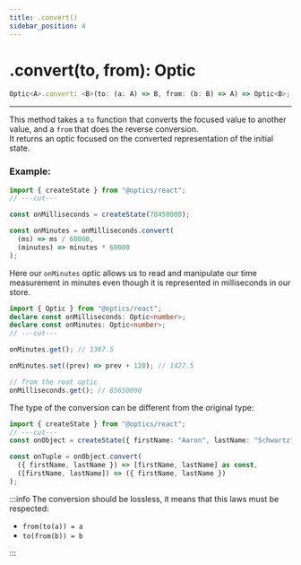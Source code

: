 ```yaml
---
title: .convert()
sidebar_position: 4
---
```


# .convert(to, from): Optic

```ts
Optic<A>.convert: <B>(to: (a: A) => B, from: (b: B) => A) => Optic<B>;
```

---

This method takes a `to` function that converts the focused value to another value, and a `from` that does the reverse conversion.  
It returns an optic focused on the converted representation of the initial state.

### Example:

```ts twoslash
import { createState } from "@optics/react";
// ---cut---

const onMilliseconds = createState(78450000);

const onMinutes = onMilliseconds.convert(
  (ms) => ms / 60000,
  (minutes) => minutes * 60000
);
```

Here our `onMinutes` optic allows us to read and manipulate our time measurement in minutes even though it is represented in milliseconds in our store.

```ts twoslash
import { Optic } from "@optics/react";
declare const onMilliseconds: Optic<number>;
declare const onMinutes: Optic<number>;
// ---cut---

onMinutes.get(); // 1307.5

onMinutes.set((prev) => prev + 120); // 1427.5

// from the root optic
onMilliseconds.get(); // 85650000
```

The type of the conversion can be different from the original type:

```ts twoslash
import { createState } from "@optics/react";
// ---cut---
const onObject = createState({ firstName: "Aaron", lastName: "Schwartz" });

const onTuple = onObject.convert(
  ({ firstName, lastName }) => [firstName, lastName] as const,
  ([firstName, lastName]) => ({ firstName, lastName })
);
```

:::info
The conversion should be lossless, it means that this laws must be respected:

- `from(to(a)) = a`
- `to(from(b)) = b`

:::

